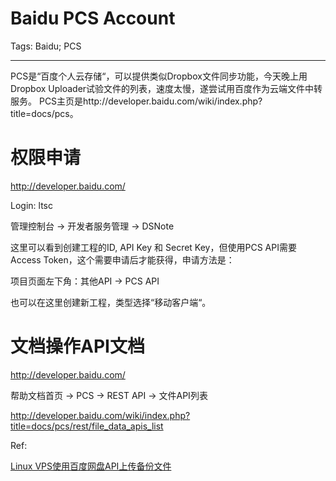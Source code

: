 # Baidu PCS Account
Tags: Baidu; PCS

------

PCS是“百度个人云存储“，可以提供类似Dropbox文件同步功能，今天晚上用Dropbox Uploader试验文件的列表，速度太慢，遂尝试用百度作为云端文件中转服务。
PCS主页是http://developer.baidu.com/wiki/index.php?title=docs/pcs。

# 权限申请

http://developer.baidu.com/

Login: ltsc

管理控制台 -> 开发者服务管理 -> DSNote

这里可以看到创建工程的ID, API Key 和 Secret Key，但使用PCS API需要Access Token，这个需要申请后才能获得，申请方法是：

项目页面左下角：其他API -> PCS API

也可以在这里创建新工程，类型选择“移动客户端“。

# 文档操作API文档

http://developer.baidu.com/

帮助文档首页 -> PCS -> REST API -> 文件API列表

http://developer.baidu.com/wiki/index.php?title=docs/pcs/rest/file_data_apis_list

Ref:

[Linux VPS使用百度网盘API上传备份文件](http://www.haiyun.me/archives/859.html)
